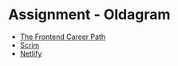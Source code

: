 # Assignment - Oldagram

- [The Frontend Career Path](https://scrimba.com/learn/frontend)
- [Scrim](https://v2.scrimba.com/the-frontend-developer-career-path-c0j/~0cv)
- [Netlify](https://luxury-sundae-2719b8.netlify.app/)

